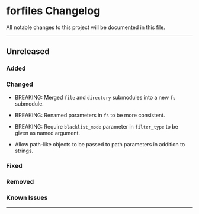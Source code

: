 # forfiles Changelog

All notable changes to this project will be documented in this file.

---

## Unreleased

### Added

### Changed

* BREAKING: Merged `file` and `directory` submodules into a new `fs` submodule.
* BREAKING: Renamed parameters in `fs` to be more consistent.
* BREAKING: Require `blacklist_mode` parameter in `filter_type` to be given as named argument.

* Allow path-like objects to be passed to path parameters in addition to strings.

### Fixed

### Removed

### Known Issues

---
